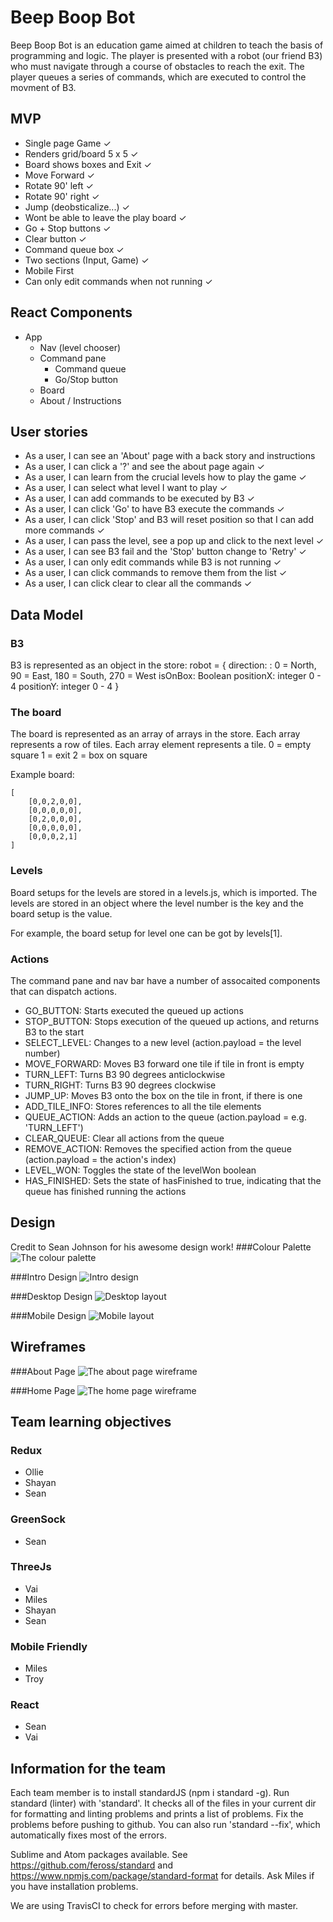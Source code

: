 # Beep Boop Bot

Beep Boop Bot is an education game aimed at children to teach the basis of programming and logic. The player is presented with a robot (our friend B3) who must navigate through a course of obstacles to reach the exit. The player queues a series of commands, which are executed to control the movment of B3.

## MVP

* Single page Game ✓
* Renders grid/board 5 x 5 ✓
* Board shows boxes and Exit ✓
* Move Forward ✓
* Rotate 90' left ✓
* Rotate 90' right ✓
* Jump (deobsticalize...) ✓
* Wont be able to leave the play board ✓
* Go + Stop buttons ✓
* Clear button ✓
* Command queue box ✓
* Two sections (Input, Game) ✓
* Mobile First
* Can only edit commands when not running ✓

## React Components

* App
	* Nav (level chooser)
	* Command pane
		* Command queue
		* Go/Stop button
	* Board
	* About / Instructions

## User stories

* As a user, I can see an 'About' page with a back story and instructions
* As a user, I can click a '?' and see the about page again ✓
* As a user, I can learn from the crucial levels how to play the game ✓
* As a user, I can select what level I want to play ✓
* As a user, I can add commands to be executed by B3 ✓
* As a user, I can click 'Go' to have B3 execute the commands ✓
* As a user, I can click 'Stop' and B3 will reset position so that I can add more commands ✓
* As a user, I can pass the level, see a pop up and click to the next level ✓
* As a user, I can see B3 fail and the 'Stop' button change to 'Retry' ✓
* As a user, I can only edit commands while B3 is not running ✓
* As a user, I can click commands to remove them from the list ✓
* As a user, I can click clear to clear all the commands ✓

## Data Model

### B3
B3 is represented as an object in the store:
robot = {
	direction: <integer>: 0 = North, 90 = East, 180 = South, 270 = West
	isOnBox: Boolean
	positionX: integer 0 - 4
	positionY: integer 0 - 4
}

### The board
The board is represented as an array of arrays in the store. Each array represents a row of tiles. Each array element represents a tile.
0 = empty square
1 = exit
2 = box on square

Example board:
```
[
	[0,0,2,0,0],
	[0,0,0,0,0],
	[0,2,0,0,0],
	[0,0,0,0,0],
	[0,0,0,2,1]
]
```

### Levels
Board setups for the levels are stored in a levels.js, which is imported. The levels are stored in an object where the level number is the key and the board setup is the value.

For example, the board setup for level one can be got by levels[1].

### Actions
The command pane and nav bar have a number of assocaited components that can dispatch actions.
* GO_BUTTON: Starts executed the queued up actions
* STOP_BUTTON: Stops execution of the queued up actions, and returns B3 to the start
* SELECT_LEVEL: Changes to a new level (action.payload = <integer> the level number)
* MOVE_FORWARD: Moves B3 forward one tile if tile in front is empty
* TURN_LEFT: Turns B3 90 degrees anticlockwise
* TURN_RIGHT: Turns B3 90 degrees clockwise
* JUMP_UP: Moves B3 onto the box on the tile in front, if there is one
* ADD_TILE_INFO: Stores references to all the tile elements
* QUEUE_ACTION: Adds an action to the queue (action.payload = <string> e.g. 'TURN_LEFT')
* CLEAR_QUEUE: Clear all actions from the queue
* REMOVE_ACTION: Removes the specified action from the queue (action.payload = <integer> the action's index)
* LEVEL_WON: Toggles the state of the levelWon boolean
* HAS_FINISHED: Sets the state of hasFinished to true, indicating that the queue has finished running the actions

## Design
Credit to Sean Johnson for his awesome design work!
###Colour Palette
![The colour palette](https://s32.postimg.org/5aq42p8hx/colours.png "Colour Palette")

###Intro Design
![Intro design](https://s32.postimg.org/7hqkqxyed/Layout_B3_Intro.png "Intro Design")

###Desktop Design
![Desktop layout](https://s31.postimg.org/dqi2d0l7f/Layout_B3.png "Desktop Design")

###Mobile Design
![Mobile layout](https://s32.postimg.org/4dzj6o89h/Layout_B3_Mobile.png "Mobile Design")

## Wireframes

###About Page
![The about page wireframe](https://s31.postimg.org/crq66ae1n/About_Page.png "About Page")

###Home Page
![The home page wireframe](https://s31.postimg.org/dh3g2brdn/Home_Wireframe.png "Home Page")

## Team learning objectives

### Redux

* Ollie
* Shayan
* Sean

### GreenSock

* Sean

### ThreeJs

* Vai
* Miles
* Shayan
* Sean

### Mobile Friendly

* Miles
* Troy

### React

* Sean
* Vai

## Information for the team

Each team member is to install standardJS (npm i standard -g).
Run standard (linter) with 'standard'. It checks all of the files in your current dir for formatting and linting problems and prints a list of problems. Fix the problems before pushing to github. You can also run 'standard --fix', which automatically fixes most of the errors.

Sublime and Atom packages available. See https://github.com/feross/standard and https://www.npmjs.com/package/standard-format for details. Ask Miles if you have installation problems.

We are using TravisCI to check for errors before merging with master.
